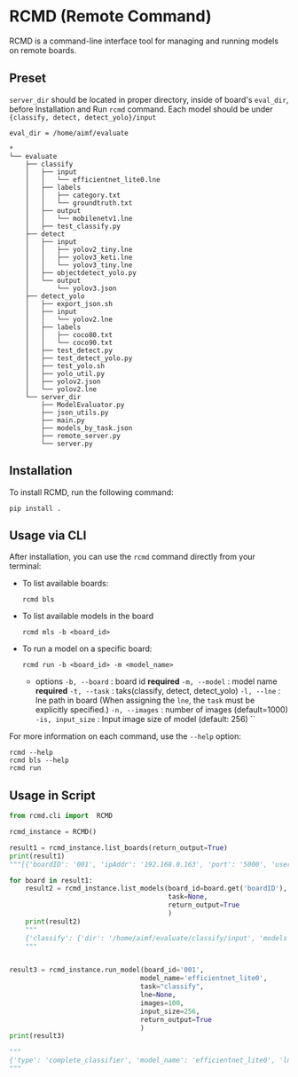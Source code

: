 # RCMD (Remote Command)

RCMD is a command-line interface tool for managing and running models on remote boards.

## Preset
`server_dir` should be located in proper directory,
inside of board's `eval_dir`, before Installation and Run `rcmd` command. 
Each model should be under `{classify, detect, detect_yolo}/input`

```
eval_dir = /home/aimf/evaluate

*
└── evaluate
    ├── classify
    │   ├── input
    │   │   └── efficientnet_lite0.lne
    │   ├── labels
    │   │   ├── category.txt
    │   │   └── groundtruth.txt
    │   ├── output
    │   │   └── mobilenetv1.lne
    │   ├── test_classify.py
    ├── detect
    │   ├── input
    │   │   ├── yolov2_tiny.lne
    │   │   ├── yolov3_keti.lne
    │   │   └── yolov3_tiny.lne
    │   ├── objectdetect_yolo.py
    │   └── output
    │       └── yolov3.json
    ├── detect_yolo
    │   ├── export_json.sh
    │   ├── input
    │   │   └── yolov2.lne
    │   ├── labels
    │   │   ├── coco80.txt
    │   │   └── coco90.txt
    │   ├── test_detect.py
    │   ├── test_detect_yolo.py
    │   ├── test_yolo.sh
    │   ├── yolo_util.py
    │   ├── yolov2.json
    │   └── yolov2.lne
    └── server_dir
        ├── ModelEvaluator.py
        ├── json_utils.py
        ├── main.py
        ├── models_by_task.json
        ├── remote_server.py
        └── server.py
```


## Installation

To install RCMD, run the following command:

```
pip install .
```

## Usage via CLI

After installation, you can use the `rcmd` command directly from your terminal:

- To list available boards:
  ```
  rcmd bls
  ```

- To list available models in the board
  ```
  rcmd mls -b <board_id>
  ```

- To run a model on a specific board:
  ```
  rcmd run -b <board_id> -m <model_name>
  ```
  - options
    `-b, --board`     : board id **required**
    `-m, --model`     : model name **required**
    `-t, --task`      : taks(classify, detect, detect_yolo)
    `-l, --lne`       : lne path in board (When assigning the `lne`, the `task` must be explicitly specified.)
    `-n, --images`    : number of images (default=1000)
    `-is, input_size` : Input image size of model (default: 256)
    ``

For more information on each command, use the `--help` option:

```
rcmd --help
rcmd bls --help
rcmd run
``` 



## Usage in Script

```python
from rcmd.cli import  RCMD

rcmd_instance = RCMD()

result1 = rcmd_instance.list_boards(return_output=True)                         # if you want to get result, set return_output=True
print(result1)
"""[{'boardID': '001', 'ipAddr': '192.168.0.163', 'port': '5000', 'username': 'aimf', 'password': 'siliconeuro', 'eval_dir': '/home/aimf/evaluate/'}, {'boardID': '002', 'ipAddr': '192.168.0.159', 'port': '5001', 'username': 'aimf', 'password': 'siliconeuro', 'eval_dir': '/home/aimf/evaluate/'}]"""

for board in result1:
    result2 = rcmd_instance.list_models(board_id=board.get('boardID'), 
                                        task=None,                               # task = (None, classify, detect, detect_yolo)
                                        return_output=True                       # if you want to get result, set return_output=True
                                        )    
    print(result2)
    """
    {'classify': {'dir': '/home/aimf/evaluate/classify/input', 'models': [{'name': 'mobilenetv4', 'hash': 'f8447c6f53ea4baf910b225792c3a716'}, {'name': 'mobilenetv1', 'hash': 'e45e6f07f31f0dfeb404d330a012c6bc'}]}, 'detect': {'dir': '/home/aimf/evaluate/detect/input', 'models': [{'name': 'yolov3_tiny', 'hash': '86929ba0d551e95f624608b358bec0b6'}, {'name': 'yolov2_tiny', 'hash': '0fe8890b3c964b76575ab765a1a2ffc7'}, {'name': 'yolov3_keti', 'hash': 'c2224dfe1d015545239c151f0fec4959'}]}, 'detect_yolo': {'dir': '/home/aimf/evaluate/detect_yolo/input', 'models': [{'name': 'yolov2', 'hash': 'c79e36b0a05856605ca1f70df2b21592'}]}}
    """ 


result3 = rcmd_instance.run_model(board_id='001', 
                                 model_name='efficientnet_lite0',
                                 task="classify",
                                 lne=None,
                                 images=100,
                                 input_size=256,
                                 return_output=True                             # if you want to get result, set return_output=True
                                 )
print(result3)

"""
{'type': 'complete_classifier', 'model_name': 'efficientnet_lite0', 'lne_path': '/home/aimf/evaluate/classify/input/efficientnet_lite0.lne', 'average_fps': '100.12584305059468', 'min_fps': '96.83706970193707', 'max_fps': '100.86098352771432', 'top1_accuracy': '0.72', 'top5_accuracy': '0.9', 'log_data': []}
"""
```

